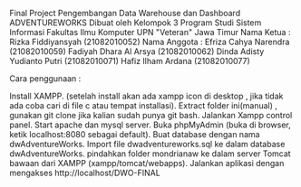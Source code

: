 Final Project Pengembangan Data Warehouse dan Dashboard ADVENTUREWORKS
Dibuat oleh Kelompok 3
Program Studi Sistem Informasi
Fakultas Ilmu Komputer
UPN "Veteran" Jawa Timur
Nama Ketua :
Rizka Fiddiyansyah (21082010052)
Nama Anggota :
Efriza Cahya Narendra (21082010059)
Fadiyah Dhara Al Arsya (21082010062)
Dinda Adisty Yudianto Putri (21082010071)
Hafiz Ilham Ardana (21082010077)

Cara penggunaan :

Install XAMPP.
(setelah install akan ada xampp icon di desktop , jika tidak ada coba cari di file c atau tempat installasi).
Extract folder ini(manual) , gunakan git clone jika kalian sudah punya git bash.
Jalankan Xampp control panel.
Start apache dan mysql server.
Buka phpMyAdmin (buka di browser, ketik localhost:8080 sebagai default).
Buat database dengan nama dwAdventureWorks.
Import file dwadventureworks.sql ke dalam database dwAdventureWorks.
pindahkan folder mondrianaw ke dalam server Tomcat bawaan dari XAMPP (xampp/tomcat/webapps).
Jalankan aplikasi dengan mengakses http://localhost/DWO-FINAL
